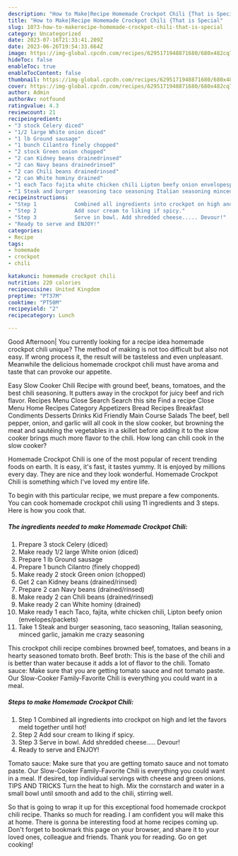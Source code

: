 ```yaml
---
description: "How to Make|Recipe Homemade Crockpot Chili {That is Special"
title: "How to Make|Recipe Homemade Crockpot Chili {That is Special"
slug: 1073-how-to-makerecipe-homemade-crockpot-chili-that-is-special
category: Uncategorized
date: 2023-07-16T21:33:41.209Z
date: 2023-06-26T19:54:33.664Z
image: https://img-global.cpcdn.com/recipes/6295171948871680/680x482cq70/homemade-crockpot-chili-recipe-main-photo.jpg
hideToc: false
enableToc: true
enableTocContent: false
thumbnail: https://img-global.cpcdn.com/recipes/6295171948871680/680x482cq70/homemade-crockpot-chili-recipe-main-photo.jpg
cover: https://img-global.cpcdn.com/recipes/6295171948871680/680x482cq70/homemade-crockpot-chili-recipe-main-photo.jpg
author: Admin
authorAv: notfound
ratingvalue: 4.3
reviewcount: 21
recipeingredient:
- "3 stock Celery diced"
- "1/2 large White onion diced"
- "1 lb Ground sausage"
- "1 bunch Cilantro finely chopped"
- "2 stock Green onion chopped"
- "2 can Kidney beans drainedrinsed"
- "2 can Navy beans drainedrinsed"
- "2 can Chili beans drainedrinsed"
- "2 can White hominy drained"
- "1 each Taco fajita white chicken chili Lipton beefy onion envelopespackets"
- "1 Steak and burger seasoning taco seasoning Italian seasoning minced garlic jamakin me crazy seasoning"
recipeinstructions:
- "Step 1            Combined all ingredients into crockpot on high and let the favors meld together until hot!"
- "Step 2            Add sour cream to liking if spicy."
- "Step 3            Serve in bowl. Add shredded cheese..... Devour!"
- "Ready to serve and ENJOY!"
categories:
- Recipe
tags:
- homemade
- crockpot
- chili

katakunci: homemade crockpot chili 
nutrition: 220 calories
recipecuisine: United Kingdom
preptime: "PT37M"
cooktime: "PT50M"
recipeyield: "2"
recipecategory: Lunch

---
```



Good Afternoon| You currently looking for a recipe idea homemade crockpot chili unique? The method of making is not too difficult but also not easy. If wrong process it, the result will be tasteless and even unpleasant. Meanwhile the delicious homemade crockpot chili must have aroma and taste that can provoke our appetite.





Easy Slow Cooker Chili Recipe with ground beef, beans, tomatoes, and the best chili seasoning. It putters away in the crockpot for juicy beef and rich flavor. Recipes Menu Close Search Search this site Find a recipe Close Menu Home Recipes Category Appetizers Bread Recipes Breakfast Condiments Desserts Drinks Kid Friendly Main Course Salads The beef, bell pepper, onion, and garlic will all cook in the slow cooker, but browning the meat and sautéing the vegetables in a skillet before adding it to the slow cooker brings much more flavor to the chili. How long can chili cook in the slow cooker?

Homemade Crockpot Chili is one of the most popular of recent trending foods on earth. It is easy, it's fast, it tastes yummy. It is enjoyed by millions every day. They are nice and they look wonderful. Homemade Crockpot Chili is something which I've loved my entire life.


To begin with this particular recipe, we must prepare a few components. You can cook homemade crockpot chili using 11 ingredients and 3 steps. Here is how you cook that.

<!--inarticleads1-->

##### The ingredients needed to make Homemade Crockpot Chili:

1. Prepare 3 stock Celery (diced)
1. Make ready 1/2 large White onion (diced)
1. Prepare 1 lb Ground sausage
1. Prepare 1 bunch Cilantro (finely chopped)
1. Make ready 2 stock Green onion (chopped)
1. Get 2 can Kidney beans (drained/rinsed)
1. Prepare 2 can Navy beans (drained/rinsed)
1. Make ready 2 can Chili beans (drained/rinsed)
1. Make ready 2 can White hominy (drained)
1. Make ready 1 each Taco, fajita, white chicken chili, Lipton beefy onion (envelopes/packets)
1. Take 1 Steak and burger seasoning, taco seasoning, Italian seasoning, minced garlic, jamakin me crazy seasoning


This crockpot chili recipe combines browned beef, tomatoes, and beans in a hearty seasoned tomato broth. Beef broth: This is the base of the chili and is better than water because it adds a lot of flavor to the chili. Tomato sauce: Make sure that you are getting tomato sauce and not tomato paste. Our Slow-Cooker Family-Favorite Chili is everything you could want in a meal. 

<!--inarticleads2-->

##### Steps to make Homemade Crockpot Chili:

1. Step 1            Combined all ingredients into crockpot on high and let the favors meld together until hot!
1. Step 2            Add sour cream to liking if spicy.
1. Step 3            Serve in bowl. Add shredded cheese..... Devour!
1. Ready to serve and ENJOY!

Tomato sauce: Make sure that you are getting tomato sauce and not tomato paste. Our Slow-Cooker Family-Favorite Chili is everything you could want in a meal. If desired, top individual servings with cheese and green onions. TIPS AND TRICKS Turn the heat to high. Mix the cornstarch and water in a small bowl until smooth and add to the chili, stirring well. 

So that is going to wrap it up for this exceptional food homemade crockpot chili recipe. Thanks so much for reading. I am confident you will make this at home. There is gonna be interesting food at home recipes coming up. Don't forget to bookmark this page on your browser, and share it to your loved ones, colleague and friends. Thank you for reading. Go on get cooking!
